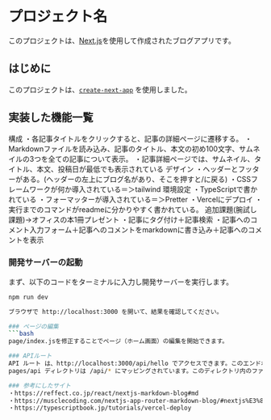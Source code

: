 # プロジェクト名

このプロジェクトは、[Next.js](https://nextjs.org/)を使用して作成されたブログアプリです。

## はじめに

このプロジェクトは、[`create-next-app`](https://github.com/vercel/next.js/tree/canary/packages/create-next-app) を使用しました。


## 実装した機能一覧
構成
・各記事タイトルをクリックすると、記事の詳細ページに遷移する。
・Markdownファイルを読み込み、記事のタイトル、本文の初め100文字、サムネイルの3つを全ての記事について表示。
・記事詳細ページでは、サムネイル、タイトル、本文、投稿日が最低でも表示されている
デザイン
・ヘッダーとフッターがある。(ヘッダーの左上にブログ名があり、そこを押すと/に戻る)
・CSSフレームワークが何か導入されている＝＞tailwind
環境設定
・TypeScriptで書かれている
・フォーマッターが導入されている＝＞Pretter
・Vercelにデプロイ
・実行までのコマンドがreadmeに分かりやすく書かれている。
追加課題(腕試し課題)→オフィスの本1冊プレゼント
・記事にタグ付け＋記事検索
・記事へのコメント入力フォーム＋記事へのコメントをmarkdownに書き込み＋記事へのコメントを表示


### 開発サーバーの起動

まず、以下のコードをターミナルに入力し開発サーバーを実行します。

```bash
npm run dev

ブラウザで http://localhost:3000 を開いて、結果を確認してください。

### ページの編集
```bash
page/index.jsを修正することでページ（ホーム画面）の編集を開始できます。

### APIルート
API ルート は、http://localhost:3000/api/hello でアクセスできます。このエンドポイントは ```bash pages/api/hello.js で編集できます。
pages/api ディレクトリは /api/* にマッピングされています。このディレクトリ内のファイルは、React ページではなく、API ルート として扱われます。

### 参考にしたサイト
・https://reffect.co.jp/react/nextjs-markdown-blog#md
・https://musclecoding.com/nextjs-app-router-markdown-blog/#nextjs%E3%83%97%E3%83%AD%E3%82%B8%E3%82%A7%E3%82%AF%E3%83%88%E3%81%AE%E3%82%BB%E3%83%83%E3%83%88%E3%82%A2%E3%83%83%E3%83%97
・https://typescriptbook.jp/tutorials/vercel-deploy
